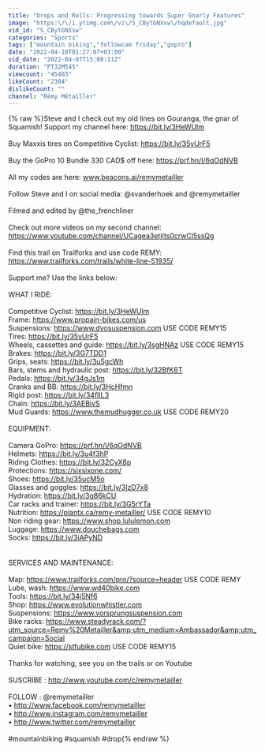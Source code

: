 ```yaml
---
title: "Drops and Rolls: Progressing towards Super Gnarly Features"
image: "https:\/\/i.ytimg.com\/vi\/S_CBytGNXsw\/hqdefault.jpg"
vid_id: "S_CBytGNXsw"
categories: "Sports"
tags: ["mountain biking","followcam friday","gopro"]
date: "2022-04-10T01:27:07+03:00"
vid_date: "2022-04-07T15:00:11Z"
duration: "PT32M54S"
viewcount: "45403"
likeCount: "2304"
dislikeCount: ""
channel: "Rémy Métailler"
---
```

{% raw %}Steve and I check out my old lines on Gouranga, the gnar of Squamish! Support my channel here: <a rel="nofollow" target="blank" href="https://bit.ly/3HeWUlm">https://bit.ly/3HeWUlm</a><br /><br />Buy Maxxis tires on Competitive Cyclist: <a rel="nofollow" target="blank" href="https://bit.ly/35vUrF5">https://bit.ly/35vUrF5</a><br /><br />Buy the GoPro 10 Bundle 330 CAD$ off here: <a rel="nofollow" target="blank" href="https://prf.hn/l/6qOdNVB">https://prf.hn/l/6qOdNVB</a><br /><br />All my codes are here: www.beacons.ai/remymetailler <br /><br />Follow Steve and I on social media: @svanderhoek and @remymetailler<br /><br />Filmed and edited by @the_frenchliner <br /><br />Check out more videos on my second channel: <a rel="nofollow" target="blank" href="https://www.youtube.com/channel/UCagea3etjIts0crwCl5ssQg">https://www.youtube.com/channel/UCagea3etjIts0crwCl5ssQg</a> <br /><br />Find this trail on Trailforks and use code REMY: <a rel="nofollow" target="blank" href="https://www.trailforks.com/trails/white-line-51935/">https://www.trailforks.com/trails/white-line-51935/</a><br /><br />Support me? Use the links below:<br /><br />WHAT I RIDE:<br /> <br />Competitive Cyclist: <a rel="nofollow" target="blank" href="https://bit.ly/3HeWUlm">https://bit.ly/3HeWUlm</a><br />Frame: <a rel="nofollow" target="blank" href="https://www.propain-bikes.com/us">https://www.propain-bikes.com/us</a><br />Suspensions: <a rel="nofollow" target="blank" href="https://www.dvosuspension.com">https://www.dvosuspension.com</a> USE CODE REMY15 <br />Tires: <a rel="nofollow" target="blank" href="https://bit.ly/35vUrF5">https://bit.ly/35vUrF5</a><br />Wheels, cassettes and guide: <a rel="nofollow" target="blank" href="https://bit.ly/3sgHNAz">https://bit.ly/3sgHNAz</a> USE CODE REMY15<br />Brakes: <a rel="nofollow" target="blank" href="https://bit.ly/3G7TDD1">https://bit.ly/3G7TDD1</a><br />Grips, seats: <a rel="nofollow" target="blank" href="https://bit.ly/3u5gcWh">https://bit.ly/3u5gcWh</a><br />Bars, stems and hydraulic post: <a rel="nofollow" target="blank" href="https://bit.ly/32BfK6T">https://bit.ly/32BfK6T</a><br />Pedals: <a rel="nofollow" target="blank" href="https://bit.ly/34gJs1m">https://bit.ly/34gJs1m</a><br />Cranks and BB: <a rel="nofollow" target="blank" href="https://bit.ly/3HcHfmn">https://bit.ly/3HcHfmn</a><br />Rigid post: <a rel="nofollow" target="blank" href="https://bit.ly/34flIL3">https://bit.ly/34flIL3</a><br />Chain: <a rel="nofollow" target="blank" href="https://bit.ly/3AEBivS">https://bit.ly/3AEBivS</a><br />Mud Guards: <a rel="nofollow" target="blank" href="https://www.themudhugger.co.uk">https://www.themudhugger.co.uk</a> USE CODE REMY20<br /> <br />EQUIPMENT:<br /><br />Camera GoPro: <a rel="nofollow" target="blank" href="https://prf.hn/l/6qOdNVB">https://prf.hn/l/6qOdNVB</a><br />Helmets: <a rel="nofollow" target="blank" href="https://bit.ly/3u4f3hP">https://bit.ly/3u4f3hP</a><br />Riding Clothes: <a rel="nofollow" target="blank" href="https://bit.ly/32CyX8p">https://bit.ly/32CyX8p</a><br />Protections: <a rel="nofollow" target="blank" href="https://sixsixone.com/">https://sixsixone.com/</a><br />Shoes: <a rel="nofollow" target="blank" href="https://bit.ly/35ucM5o">https://bit.ly/35ucM5o</a><br />Glasses and goggles: <a rel="nofollow" target="blank" href="https://bit.ly/3IzD7x8">https://bit.ly/3IzD7x8</a><br />Hydration: <a rel="nofollow" target="blank" href="https://bit.ly/3g86kCU">https://bit.ly/3g86kCU</a><br />Car racks and trainer: <a rel="nofollow" target="blank" href="https://bit.ly/3G5rYTa">https://bit.ly/3G5rYTa</a><br />Nutrition: <a rel="nofollow" target="blank" href="https://plantx.ca/remy-metailler/">https://plantx.ca/remy-metailler/</a> USE CODE REMY10<br />Non riding gear: <a rel="nofollow" target="blank" href="https://www.shop.lululemon.com">https://www.shop.lululemon.com</a> <br />Luggage: <a rel="nofollow" target="blank" href="https://www.douchebags.com">https://www.douchebags.com</a> <br />Socks: <a rel="nofollow" target="blank" href="https://bit.ly/3iAPyND">https://bit.ly/3iAPyND</a><br /><br /> <br />SERVICES AND MAINTENANCE:<br /><br />Map: <a rel="nofollow" target="blank" href="https://www.trailforks.com/pro/?source=header">https://www.trailforks.com/pro/?source=header</a> USE CODE REMY<br />Lube, wash: <a rel="nofollow" target="blank" href="https://www.wd40bike.com">https://www.wd40bike.com</a> <br />Tools: <a rel="nofollow" target="blank" href="https://bit.ly/34j5Nf6">https://bit.ly/34j5Nf6</a><br />Shop: <a rel="nofollow" target="blank" href="https://www.evolutionwhistler.com">https://www.evolutionwhistler.com</a><br />Suspensions: <a rel="nofollow" target="blank" href="https://www.vorsprungsuspension.com">https://www.vorsprungsuspension.com</a> <br />Bike racks: <a rel="nofollow" target="blank" href="https://www.steadyrack.com/?utm_source=Remy%20Metailler&amp;utm_medium=Ambassador&amp;utm_campaign=Social">https://www.steadyrack.com/?utm_source=Remy%20Metailler&amp;utm_medium=Ambassador&amp;utm_campaign=Social</a><br />Quiet bike: <a rel="nofollow" target="blank" href="https://stfubike.com">https://stfubike.com</a> USE CODE REMY15<br /> <br />Thanks for watching, see you on the trails or on Youtube<br /> <br />SUSCRIBE :  <a rel="nofollow" target="blank" href="http://www.youtube.com/c/remymetailler">http://www.youtube.com/c/remymetailler</a><br /> <br />FOLLOW : @remymetailler <br />• <a rel="nofollow" target="blank" href="http://www.facebook.com/remymetailler">http://www.facebook.com/remymetailler</a><br />• <a rel="nofollow" target="blank" href="http://www.instagram.com/remymetailler">http://www.instagram.com/remymetailler</a><br />• <a rel="nofollow" target="blank" href="http://www.twitter.com/remymetailler">http://www.twitter.com/remymetailler</a><br /> <br />#mountainbiking #squamish #drop{% endraw %}
